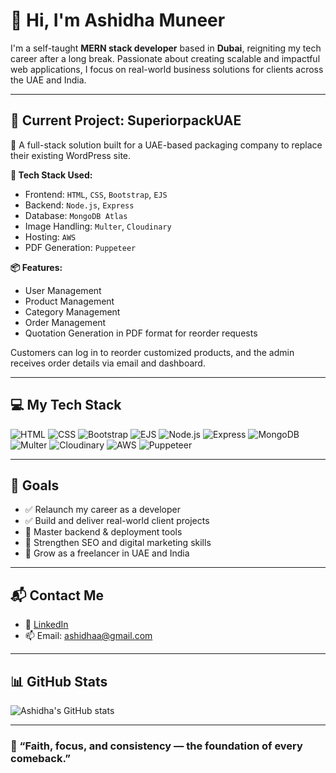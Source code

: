 # 👋 Hi, I'm Ashidha Muneer

I'm a self-taught **MERN stack developer** based in **Dubai**, reigniting my tech career after a long break. Passionate about creating scalable and impactful web applications, I focus on real-world business solutions for clients across the UAE and India.

---

## 🌟 Current Project: SuperiorpackUAE

🚀 A full-stack solution built for a UAE-based packaging company to replace their existing WordPress site.

**🔧 Tech Stack Used:**
- Frontend: `HTML`, `CSS`, `Bootstrap`, `EJS`
- Backend: `Node.js`, `Express`
- Database: `MongoDB Atlas`
- Image Handling: `Multer`, `Cloudinary`
- Hosting: `AWS`
- PDF Generation: `Puppeteer`

**📦 Features:**
- User Management
- Product Management
- Category Management
- Order Management
- Quotation Generation in PDF format for reorder requests

Customers can log in to reorder customized products, and the admin receives order details via email and dashboard.

---

## 💻 My Tech Stack

![HTML](https://img.shields.io/badge/-HTML5-E34F26?logo=html5&logoColor=white&style=flat)
![CSS](https://img.shields.io/badge/-CSS3-1572B6?logo=css3&logoColor=white&style=flat)
![Bootstrap](https://img.shields.io/badge/-Bootstrap-7952B3?logo=bootstrap&logoColor=white&style=flat)
![EJS](https://img.shields.io/badge/-EJS-4e4e4e?logo=javascript&logoColor=white&style=flat)
![Node.js](https://img.shields.io/badge/-Node.js-339933?logo=node.js&logoColor=white&style=flat)
![Express](https://img.shields.io/badge/-Express.js-000000?logo=express&logoColor=white&style=flat)
![MongoDB](https://img.shields.io/badge/-MongoDB-47A248?logo=mongodb&logoColor=white&style=flat)
![Multer](https://img.shields.io/badge/-Multer-red?logo=npm&logoColor=white&style=flat)
![Cloudinary](https://img.shields.io/badge/-Cloudinary-3448C5?logo=cloudinary&logoColor=white&style=flat)
![AWS](https://img.shields.io/badge/-AWS-232F3E?logo=amazon-aws&logoColor=white&style=flat)
![Puppeteer](https://img.shields.io/badge/-Puppeteer-40B5A4?logo=google-chrome&logoColor=white&style=flat)

---

## 🎯 Goals

- ✅ Relaunch my career as a developer
- ✅ Build and deliver real-world client projects
- 📌 Master backend & deployment tools
- 📌 Strengthen SEO and digital marketing skills
- 📌 Grow as a freelancer in UAE and India

---

## 📬 Contact Me

- 💼 [LinkedIn]([https://www.linkedin.com/in/yourprofile](https://www.linkedin.com/in/ashidha-muneer-35618b13a/))
- 📫 Email: ashidhaa@gmail.com 

---

## 📊 GitHub Stats

![Ashidha's GitHub stats](https://github-readme-stats.vercel.app/api?username=your-github-username&show_icons=true&theme=radical)

---

### 🌟 “Faith, focus, and consistency — the foundation of every comeback.”

